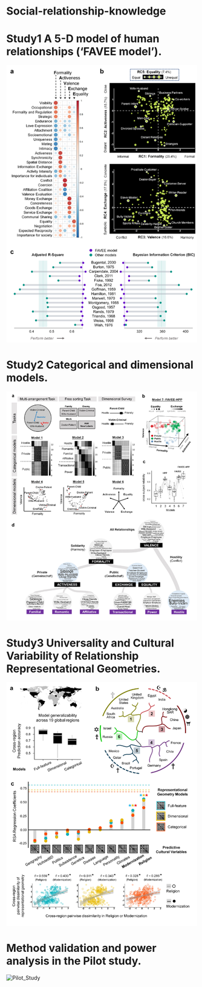 # Social-relationship-knowledge
# Study1 A 5-D model of human relationships (‘FAVEE model’). 
![Study1.png](graph/Study1.jpg)
# Study2 Categorical and dimensional models.
![Study2.png](graph/Study2.jpg)
# Study3 Universality and Cultural Variability of Relationship Representational Geometries.
![Study3.png](graph/Study3.jpg)
# Method validation and power analysis in the Pilot study.
![Pilot_Study](graph/Pilot_Study.png)
